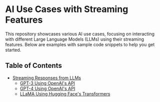 # AI Use Cases with Streaming Features

This repository showcases various AI use cases, focusing on interacting with different Large Language Models (LLMs) using their streaming features. Below are examples with sample code snippets to help you get started.

## Table of Contents
- [Streaming Responses from LLMs](#streaming-responses-from-llms)
  - [GPT-3 Using OpenAI's API](openai-gpt-3.py)
  - [GPT-4 Using OpenAI's API](openai-gpt-4.py)
  - [LLaMA Using Hugging Face's Transformers](llama.py)
